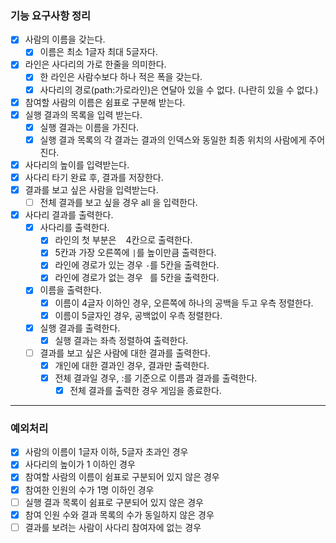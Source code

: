 ### 기능 요구사항 정리

- [x] 사람의 이름을 갖는다.
    - [x] 이름은 최소 1글자 최대 5글자다.
- [x] 라인은 사다리의 가로 한줄을 의미한다.
    - [x] 한 라인은 사람수보다 하나 적은 폭을 갖는다.
    - [x] 사다리의 경로(path:가로라인)은 연달아 있을 수 없다. (나란히 있을 수 없다.)

- [x] 참여할 사람의 이름은 쉼표로 구분해 받는다.
- [x] 실행 결과의 목록을 입력 받는다.
  - [x] 실행 결과는 이름을 가진다.
  - [x] 실행 결과 목록의 각 결과는 결과의 인덱스와 동일한 최종 위치의 사람에게 주어진다.
- [x] 사다리의 높이를 입력받는다.
- [x] 사다리 타기 완료 후, 결과를 저장한다.
- [x] 결과를 보고 싶은 사람을 입력받는다.
    - [ ] 전체 결과를 보고 싶을 경우 all 을 입력한다.

- [x] 사다리 결과를 출력한다.
    - [x] 사다리를 출력한다.
        - [x] 라인의 첫 부분은 ` ` 4칸으로 출력한다.
        - [x] 5칸과 가장 오른쪽에 `|`를 높이만큼 출력한다.
        - [x] 라인에 경로가 있는 경우 `-`를 5칸을 출력한다.
        - [x] 라인에 경로가 없는 경우 ` `를 5칸을 출력한다.
    - [x] 이름을 출력한다.
        - [x] 이름이 4글자 이하인 경우, 오른쪽에 하나의 공백을 두고 우측 정렬한다.
        - [x] 이름이 5글자인 경우, 공백없이 우측 정렬한다.
    - [x] 실행 결과를 출력한다.
        - [x] 실행 결과는 좌측 정렬하여 출력한다.
    - [ ] 결과를 보고 싶은 사람에 대한 결과를 출력한다.
        - [x] 개인에 대한 결과인 경우, 결과만 출력한다.
        - [x] 전체 결과일 경우, :를 기준으로 이름과 결과를 출력한다.
            - [x] 전체 결과를 출력한 경우 게임을 종료한다.

---

### 예외처리

- [x] 사람의 이름이 1글자 이하, 5글자 초과인 경우
- [x] 사다리의 높이가 1 이하인 경우
- [x] 참여할 사람의 이름이 쉼표로 구분되어 있지 않은 경우
- [x] 참여한 인원의 수가 1명 이하인 경우
- [ ] 실행 결과 목록이 쉼표로 구분되어 있지 않은 경우
- [x] 참여 인원 수와 결과 목록의 수가 동일하지 않은 경우
- [ ] 결과를 보려는 사람이 사다리 참여자에 없는 경우
